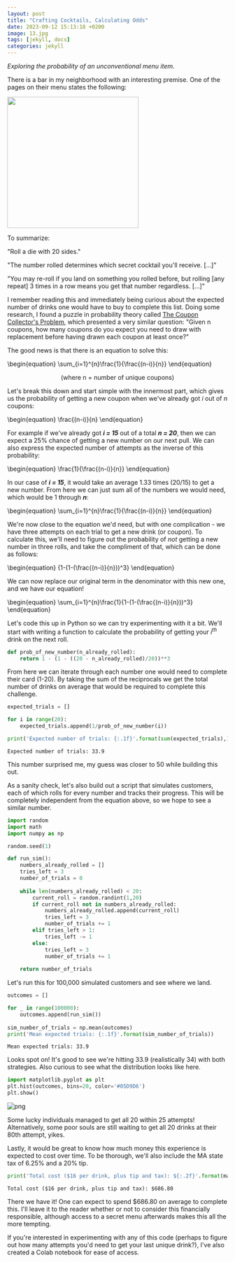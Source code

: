 ```yaml
---
layout: post
title: "Crafting Cocktails, Calculating Odds"
date: 2023-09-12 15:13:18 +0200
image: 13.jpg
tags: [jekyll, docs]
categories: jekyll
---
```


*Exploring the probability of an unconventional menu item.*

There is a bar in my neighborhood with an interesting premise. One of the pages on their menu states the following:

<img src="https://images.squarespace-cdn.com/content/v1/623506f9b920e800d3ca41c2/85dcaaea-ecd0-4bcd-a38c-2ea70a61e290/DM.png?format=2500w" width="300"/>

To summarize:

"Roll a die with 20 sides."

"The number rolled determines which secret cocktail you'll receive. [...]"

"You may re-roll if you land on something you rolled before, but rolling [any repeat] 3 times in a row means you get that number regardless. [...]"

I remember reading this and immediately being curious about the expected number of drinks one would have to buy to complete this list. Doing some research, I found a puzzle in probability theory called [The Coupon Collector's Problem](https://en.wikipedia.org/wiki/Coupon_collector%27s_problem), which presented a very similar question: "Given n coupons, how many coupons do you expect you need to draw with replacement before having drawn each coupon at least once?"

The good news is that there is an equation to solve this:

\begin{equation}
\sum_{i=1}^{n}\frac{1}{\frac{(n-i)}{n}}
\end{equation}
<p style="text-align: center;">(where n = number of unique coupons)</p>

Let's break this down and start simple with the innermost part, which gives us the probability of getting a new coupon when we've already got <i>i</i> out of <i>n</i> coupons:

\begin{equation}
\frac{(n-i)}{n}
\end{equation}

For example if we've already got <b><i>i = 15</i></b> out of a total <b><i>n = 20</i></b>, then we can expect a 25% chance of getting a new number on our next pull. We can also express the expected number of attempts as the inverse of this probability:

\begin{equation}
\frac{1}{\frac{(n-i)}{n}}
\end{equation}

In our case of <b><i>i = 15</i></b>, it would take an average 1.33 times (20/15) to get a new number. From here we can just sum all of the numbers we would need, which would be 1 through <b><i>n</i></b>:

\begin{equation}
\sum_{i=1}^{n}\frac{1}{\frac{(n-i)}{n}}
\end{equation}

We're now close to the equation we'd need, but with one complication - we have three attempts on each trial to get a new drink (or coupon). To calculate this, we'll need to figure out the probability of <i>not</i> getting  a new number in three rolls, and take the compliment of that, which can be done as follows:

\begin{equation}
{1-(1-(\frac{(n-i)}{n}))^3}
\end{equation}

We can now replace our original term in the denominator with this new one, and we have our equation!

\begin{equation}
\sum_{i=1}^{n}\frac{1}{1-(1-(\frac{(n-i)}{n}))^3}
\end{equation}

Let's code this up in Python so we can try experimenting with it a bit. We'll start with writing a function to calculate the probability of getting your <i>i<sup>th</sup></i> drink on the next roll.


```python
def prob_of_new_number(n_already_rolled):
    return 1 - (1 - ((20 - n_already_rolled)/20))**3
```

From here we can iterate through each number one would need to complete their card (1-20). By taking the sum of the reciprocals we get the total number of drinks on average that would be required to complete this challenge.


```python
expected_trials = []

for i in range(20):
    expected_trials.append(1/prob_of_new_number(i))

print('Expected number of trials: {:.1f}'.format(sum(expected_trials),1))
```

    Expected number of trials: 33.9


This number surprised me, my guess was closer to 50 while building this out. 

As a sanity check, let's also build out a script that simulates customers, each of which rolls for every number and tracks their progress. This will be completely independent from the equation above, so we hope to see a similar number.


```python
import random
import math
import numpy as np

random.seed(1)

def run_sim():
    numbers_already_rolled = []
    tries_left = 3
    number_of_trials = 0
    
    while len(numbers_already_rolled) < 20:
        current_roll = random.randint(1,20)
        if current_roll not in numbers_already_rolled:
            numbers_already_rolled.append(current_roll)
            tries_left = 3
            number_of_trials += 1
        elif tries_left > 1:
            tries_left -= 1
        else:
            tries_left = 3
            number_of_trials += 1
    
    return number_of_trials
```

Let's run this for 100,000 simulated customers and see where we land.


```python
outcomes = []

for _ in range(100000):
    outcomes.append(run_sim()) 
    
sim_number_of_trials = np.mean(outcomes)
print('Mean expected trials: {:.1f}'.format(sim_number_of_trials))
```

    Mean expected trials: 33.9


Looks spot on! It's good to see we're hitting 33.9 (realistically 34) with both strategies. Also curious to see what the distribution looks like here.


```python
import matplotlib.pyplot as plt
plt.hist(outcomes, bins=20, color='#05D9D6') 
plt.show()
```


    
![png](../../../../images/Parla_Calc_11_0.png)
    


Some lucky individuals managed to get all 20 within 25 attempts! Alternatively, some poor souls are still waiting to get all 20 drinks at their 80th attempt, yikes.

Lastly, it would be great to know how much money this experience is expected to cost over time. To be thorough, we'll also include the MA state tax of 6.25% and a 20% tip.


```python
print('Total cost ($16 per drink, plus tip and tax): ${:.2f}'.format(math.ceil(sim_number_of_trials) * 16 * 1.2625))
```

    Total cost ($16 per drink, plus tip and tax): $686.80


There we have it! One can expect to spend $686.80 on average to complete this. I'll leave it to the reader whether or not to consider this financially responsible, although access to a secret menu afterwards makes this all the more tempting.

If you're interested in experimenting with any of this code (perhaps to figure out how many attempts you'd need to get your last unique drink?), I've also created a Colab notebook for ease of access.
